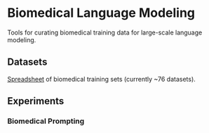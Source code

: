 # Biomedical Language Modeling
Tools for curating biomedical training data for large-scale language modeling. 

## Datasets

[Spreadsheet](https://docs.google.com/spreadsheets/d/1eOa9NhNmgGLByWKZ9ioKmNErq824dGA-nV5WpRWZ4a8/edit?usp=sharing) of biomedical training sets (currently ~76 datasets).


## Experiments

### Biomedical Prompting 

